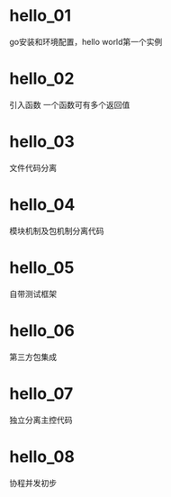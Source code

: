 hello_01
========
go安装和环境配置，hello world第一个实例

hello_02
========
引入函数
一个函数可有多个返回值

hello_03
========
文件代码分离

hello_04
========
模块机制及包机制分离代码

hello_05
========
自带测试框架

hello_06
========
第三方包集成

hello_07
========
独立分离主控代码

hello_08
========
协程并发初步